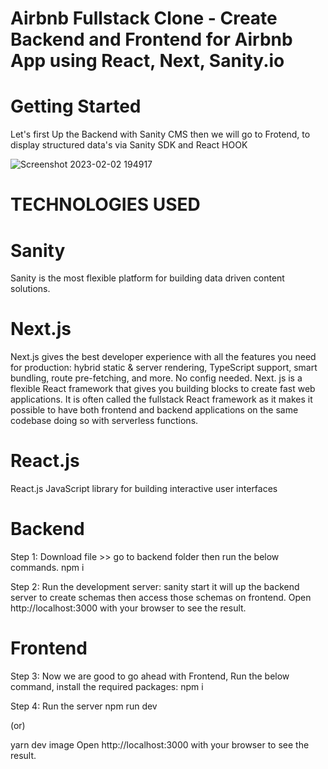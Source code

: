 # Airbnb Fullstack Clone - Create Backend and Frontend for Airbnb App using React, Next, Sanity.io


# Getting Started
Let's first Up the Backend with Sanity CMS then we will go to Frotend, to display structured data's via Sanity SDK and React HOOK


![Screenshot 2023-02-02 194917](https://user-images.githubusercontent.com/93249038/216354823-ca2da50a-201e-4203-81f0-9d56771f6273.png)

# TECHNOLOGIES USED

# Sanity
Sanity is the most flexible platform for building data driven content solutions.

# Next.js
Next.js gives the best developer experience with all the features you need for production: hybrid static & server rendering, TypeScript support, smart bundling, route pre-fetching, and more. No config needed.  Next. js is a flexible React framework that gives you building blocks to create fast web applications. It is often called the fullstack React framework as it makes it possible to have both frontend and backend applications on the same codebase doing so with serverless functions.

# React.js
React.js JavaScript library for building interactive user interfaces

# Backend
Step 1: Download file >> go to backend folder then run the below commands.
npm i

Step 2: Run the development server:
sanity start
it will up the backend server to create schemas then access those schemas on frontend.
Open http://localhost:3000 with your browser to see the result.

# Frontend
Step 3: Now we are good to go ahead with Frontend, Run the below command, install the required packages:
npm i

Step 4: Run the server
npm run dev

(or)

yarn dev
image
Open http://localhost:3000 with your browser to see the result.
